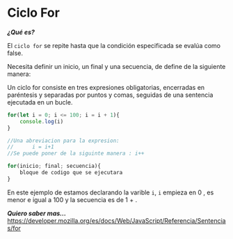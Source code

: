 
# Ciclo For #

***¿Qué es?***

El `ciclo for` se repite hasta que la condición especificada se evalúa como false.

Necesita definir un inicio, un final y una secuencia, de define de la siguiente manera:

Un ciclo for consiste en tres expresiones obligatorias, encerradas en paréntesis y separadas por puntos y comas, seguidas de una sentencia ejecutada en un bucle.


```javascript
for(let i = 0; i <= 100; i = i + 1){
    console.log(i)
}

//Una abreviacion para la expresion:
//      i = i+1
//Se puede poner de la siguinte manera : i++

for(inicio; final; secuencia){
    bloque de codigo que se ejecutara
}
```
En este ejemplo de estamos declarando la varible `i`, `i` empieza en 0 , es menor e igual a 100 y la secuencia es de 1 + .


***Quiero saber mas...***
https://developer.mozilla.org/es/docs/Web/JavaScript/Referencia/Sentencias/for
